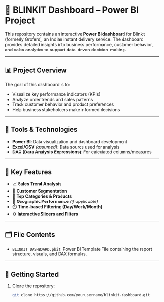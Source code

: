 # 🛒 BLINKIT Dashboard – Power BI Project

This repository contains an interactive **Power BI dashboard** for Blinkit (formerly Grofers), an Indian instant delivery service. The dashboard provides detailed insights into business performance, customer behavior, and sales analytics to support data-driven decision-making.

---

## 📊 Project Overview

The goal of this dashboard is to:
- Visualize key performance indicators (KPIs)
- Analyze order trends and sales patterns
- Track customer behavior and product preferences
- Help business stakeholders make informed decisions

---

## 🧰 Tools & Technologies

- **Power BI**: Data visualization and dashboard development
- **Excel/CSV** *(assumed)*: Data source used for analysis
- **DAX (Data Analysis Expressions)**: For calculated columns/measures

---

## 📌 Key Features

- 📈 **Sales Trend Analysis**  
- 👥 **Customer Segmentation**  
- 🏬 **Top Categories & Products**  
- 📍 **Geographic Performance** *(if applicable)*  
- ⏱️ **Time-based Filtering (Day/Week/Month)**  
- ⚙️ **Interactive Slicers and Filters**

---

## 🗂️ File Contents

- `BLINKIT DASHBOARD.pbit`: Power BI Template File containing the report structure, visuals, and DAX formulas.

---

## 🚀 Getting Started

1. Clone the repository:
   ```bash
   git clone https://github.com/yourusername/blinkit-dashboard.git
